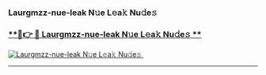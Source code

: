 ### Laurgmzz-nue-leak N𝚞e L𝚎a𝚔 Nu𝚍e𝚜   

### [ **🔗👉 🔴 Laurgmzz-nue-leak N𝚞e L𝚎a𝚔 Nu𝚍e𝚜 **](https://taap.it/xNRuk4)  

[![Laurgmzz-nue-leak N𝚞e L𝚎a𝚔 Nu𝚍e𝚜 ](https://i.imgur.com/0qMVB7G.gif)](https://taap.it/xNRuk4)  

___  
